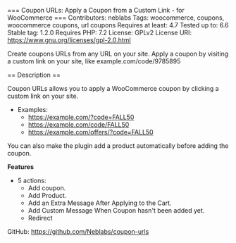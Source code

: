 === Coupon URLs: Apply a Coupon from a Custom Link - for WooCommerce ===
Contributors: neblabs
Tags: woocommerce, coupons, woocommerce coupons, url coupons
Requires at least: 4.7
Tested up to: 6.6
Stable tag: 1.2.0
Requires PHP: 7.2
License: GPLv2
License URI: https://www.gnu.org/licenses/gpl-2.0.html

Create coupons URLs from any URL on your site. Apply a coupon by visiting a custom link on your site, like example.com/code/9785895

== Description ==

Coupon URLs allows you to apply a WooCommerce coupon by clicking a custom link on your site.

* Examples:
    * https://example.com/?code=FALL50
    * https://example.com/code/FALL50
    * https://example.com/offers/?code=FALL50


You can also make the plugin add a product automatically before adding the coupon.

**Features**

* 5 actions: 
    * Add coupon.
    * Add Product.
    * Add an Extra Message After Applying to the Cart.
    * Add Custom Message When Coupon hasn't been added yet.
    * Redirect

GitHub: https://github.com/Neblabs/coupon-urls